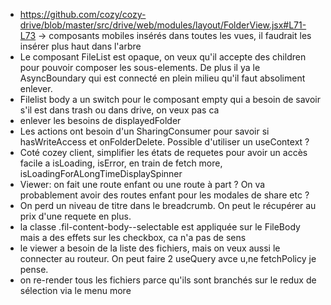- https://github.com/cozy/cozy-drive/blob/master/src/drive/web/modules/layout/FolderView.jsx#L71-L73 -> composants mobiles insérés dans toutes les vues, il faudrait les insérer plus haut dans l'arbre
- Le composant FileList est opaque, on veux qu'il accepte des children pour pouvoir composer les sous-elements. De plus il ya le AsyncBoundary qui est connecté en plein milieu qu'il faut absoliment enlever.
- Filelist body a un switch pour le composant empty qui a besoin de savoir s'il est dans trash ou dans drive, on veux pas ca
- enlever les besoins de displayedFolder
- Les actions ont besoin d'un SharingConsumer pour savoir si hasWriteAccess et onFolderDelete. Possible d'utiliser un useContext ?
- Coté cozey client, simplifier les états de requetes pour avoir un accès facile a isLoading, isError, en train de fetch more, isLoadingForALongTimeDisplaySpinner
- Viewer: on fait une route enfant ou une route à part ? On va probablement avoir des routes enfant pour les modales de share etc ?
- On perd un niveau de titre dans le breadcrumb. On peut le récupérer au prix d'une requete en plus.
- la classe .fil-content-body--selectable est appliquée sur le FileBody mais a des effets sur les checkbox, ca n'a pas de sens
- le viewer a besoin de la liste des fichiers, mais on veux aussi le connecter au routeur. On peut faire 2 useQuery avce u,ne fetchPolicy je pense.
- on re-render tous les fichiers parce qu'ils sont branchés sur le redux de sélection via le menu more
